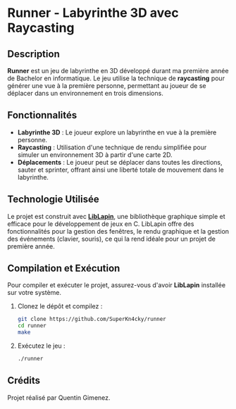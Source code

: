 
# Runner - Labyrinthe 3D avec Raycasting

## Description

**Runner** est un jeu de labyrinthe en 3D développé durant ma première année de Bachelor en informatique. Le jeu utilise la technique de **raycasting** pour générer une vue à la première personne, permettant au joueur de se déplacer dans un environnement en trois dimensions.

## Fonctionnalités

- **Labyrinthe 3D** : Le joueur explore un labyrinthe en vue à la première personne.
- **Raycasting** : Utilisation d'une technique de rendu simplifiée pour simuler un environnement 3D à partir d'une carte 2D.
- **Déplacements** : Le joueur peut se déplacer dans toutes les directions, sauter et sprinter, offrant ainsi une liberté totale de mouvement dans le labyrinthe.

## Technologie Utilisée

Le projet est construit avec **[LibLapin](https://github.com/Damdoshi/LibLapin)**, une bibliothèque graphique simple et efficace pour le développement de jeux en C. LibLapin offre des fonctionnalités pour la gestion des fenêtres, le rendu graphique et la gestion des événements (clavier, souris), ce qui la rend idéale pour un projet de première année.

## Compilation et Exécution

Pour compiler et exécuter le projet, assurez-vous d'avoir **LibLapin** installée sur votre système.

1. Clonez le dépôt et compilez :
   ```bash
   git clone https://github.com/SuperKn4cky/runner
   cd runner
   make
   ```

2. Exécutez le jeu :
   ```bash
   ./runner
   ```

## Crédits

Projet réalisé par Quentin Gimenez.
